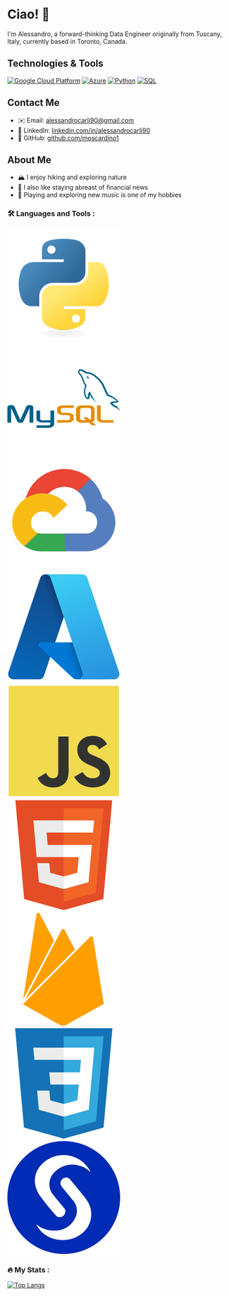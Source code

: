 # Ciao! 👋

I'm Alessandro, a forward-thinking Data Engineer originally from Tuscany, Italy, currently based in Toronto, Canada. 

## Technologies & Tools
[![Google Cloud Platform](https://img.shields.io/badge/GCP-Google_Cloud_Platform-blue?logo=google-cloud)](https://cloud.google.com/)
[![Azure](https://img.shields.io/badge/Azure-Microsoft_Azure-blue?logo=microsoft-azure)](https://azure.microsoft.com/)
[![Python](https://img.shields.io/badge/Python-Python-blue?logo=python)](https://www.python.org/)
[![SQL](https://img.shields.io/badge/SQL-SQL-blue?logo=sql)](https://en.wikipedia.org/wiki/SQL)


## Contact Me
- ✉️ Email: [alessandrocarli90@gmail.com](mailto:alessandrocarli90@gmail.com)
- 🔗 LinkedIn: [linkedin.com/in/alessandrocarli90](https://linkedin.com/in/alessandrocarli90)
- 🔗 GitHub: [github.com/moscardino1](https://github.com/moscardino1)

## About Me
- 🏔️ I enjoy hiking and exploring nature
- 📰 I also like staying abreast of financial news
- 🎵 Playing and exploring new music is one of my hobbies

### :hammer_and_wrench: Languages and Tools :
![Python](https://github.com/devicons/devicon/blob/master/icons/python/python-original.svg)
![SQL](https://github.com/devicons/devicon/blob/master/icons/mysql/mysql-original-wordmark.svg)
![Google Cloud](https://github.com/devicons/devicon/blob/master/icons/googlecloud/googlecloud-original.svg)
![Azure](https://github.com/devicons/devicon/blob/master/icons/azure/azure-original.svg)
![JavaScript](https://github.com/devicons/devicon/blob/master/icons/javascript/javascript-original.svg)
![HTML](https://github.com/devicons/devicon/blob/master/icons/html5/html5-original.svg)
![Firebase](https://github.com/devicons/devicon/blob/master/icons/firebase/firebase-plain.svg)
![CSS](https://github.com/devicons/devicon/blob/master/icons/css3/css3-original.svg)
![SAS](https://github.com/devicons/devicon/blob/master/icons/sas/sas-original.svg)


### :fire: My Stats :
[![Top Langs](https://github-readme-stats.vercel.app/api/top-langs/?username=your-github-username&layout=compact)](https://github.com/moscardino1/github-readme-stats)
